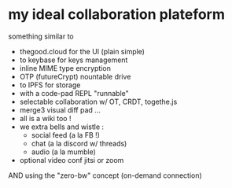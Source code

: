 # my ideal collaboration plateform


something similar to

 - thegood.cloud for the UI (plain simple)
 - to keybase for keys management
 - inline MIME type encryption
 - OTP (futureCrypt) nountable drive
 - to IPFS for storage
 - with a code-pad REPL "runnable" 
 - selectable collaboration w/ OT, CRDT, togethe.js 
 - merge3 visual diff pad ...
 - all is a wiki too !
 - we extra bells and wistle :
   - social feed (a la FB !)
   - chat (a la discord w/ threads)
   - audio (a la mumble)
 - optional video conf jitsi or zoom 

AND using the "zero-bw" concept (on-demand connection)



